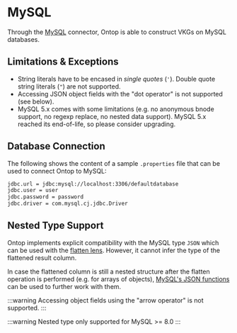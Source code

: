 # MySQL

Through the [MySQL](https://mysql.com) connector, Ontop is able to construct VKGs on MySQL databases.

## Limitations & Exceptions

- String literals have to be encased in _single quotes_ (`'`). Double quote string literals (`"`) are not supported.
- Accessing JSON object fields with the "dot operator" is not supported (see below).
- MySQL 5.x comes with some limitations (e.g. no anonymous bnode support, no regexp replace, no nested data support). MySQL 5.x reached its end-of-life, so please consider upgrading.

## Database Connection

The following shows the content of a sample `.properties` file that can be used to connect Ontop to MySQL:

```bash
jdbc.url = jdbc:mysql://localhost:3306/defaultdatabase
jdbc.user = user
jdbc.password = password
jdbc.driver = com.mysql.cj.jdbc.Driver
```

## Nested Type Support

Ontop implements explicit compatibility with the MySQL type `JSON` which can be used with the [flatten lens](/guide/advanced/lenses#flattenlens). However, it cannot infer the type of the flattened result column.

In case the flattened column is still a nested structure after the flatten operation is performed (e.g. for arrays of objects), [MySQL's JSON functions](https://dev.mysql.com/doc/refman/8.0/en/json-functions.html) can be used to further work with them.

:::warning
Accessing object fields using the "arrow operator" is not supported.
:::

:::warning
Nested type only supported for MySQL >= 8.0
:::
